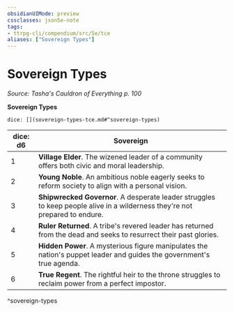 ```yaml
---
obsidianUIMode: preview
cssclasses: json5e-note
tags:
- ttrpg-cli/compendium/src/5e/tce
aliases: ["Sovereign Types"]
---
```

# Sovereign Types
*Source: Tasha's Cauldron of Everything p. 100* 

**Sovereign Types**

`dice: [](sovereign-types-tce.md#^sovereign-types)`

| dice: d6 | Sovereign |
|----------|-----------|
| 1 | **Village Elder**. The wizened leader of a community offers both civic and moral leadership. |
| 2 | **Young Noble**. An ambitious noble eagerly seeks to reform society to align with a personal vision. |
| 3 | **Shipwrecked Governor**. A desperate leader struggles to keep people alive in a wilderness they're not prepared to endure. |
| 4 | **Ruler Returned**. A tribe's revered leader has returned from the dead and seeks to resurrect their past glories. |
| 5 | **Hidden Power**. A mysterious figure manipulates the nation's puppet leader and guides the government's true agenda. |
| 6 | **True Regent**. The rightful heir to the throne struggles to reclaim power from a perfect impostor. |
^sovereign-types